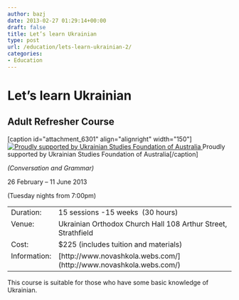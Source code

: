 ```yaml
---
author: bazj
date: 2013-02-27 01:29:14+00:00
draft: false
title: Let’s learn Ukrainian
type: post
url: /education/lets-learn-ukrainian-2/
categories:
- Education
---
```


# Let’s learn Ukrainian




## Adult Refresher Course


[caption id="attachment_6301" align="alignright" width="150"][![Proudly supported by Ukrainian Studies Foundation of Australia](http://www.ozeukes.com/wp-content/uploads/2013/02/Ukrainian-Studies-Foundation-of-Australia-thumb.jpg)
](http://www.ozeukes.com/wp-content/uploads/2013/02/Ukrainian-Studies-Foundation-of-Australia-thumb.jpg) Proudly supported by Ukrainian Studies Foundation of Australia[/caption]


_(Conversation and Grammar)_




26 February – 11 June 2013




(Tuesday nights from 7:00pm)



<table cellpadding="0" cellspacing="0" border="0" >
<tbody >
<tr >

<td valign="top" >Duration:
</td>

<td valign="top" >15 sessions -15 weeks  (30 hours)
</td>
</tr>
<tr >

<td valign="top" >Venue:
</td>

<td valign="top" >Ukrainian Orthodox Church Hall
108 Arthur Street, Strathfield
</td>
</tr>
<tr >

<td valign="top" >Cost:
</td>

<td valign="top" >$225 (includes tuition and materials)
</td>
</tr>
<tr >

<td valign="top" >Information:
</td>

<td valign="top" >[http://www.novashkola.webs.com/](http://www.novashkola.webs.com/)
</td>
</tr>
</tbody>
</table>


This course is suitable for those who have some basic knowledge of Ukrainian.
